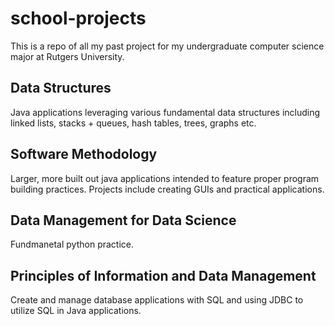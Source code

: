 # school-projects

This is a repo of all my past project for my undergraduate computer science major at Rutgers University. 

## Data Structures
Java applications leveraging various fundamental data structures including linked lists, stacks + queues, hash tables, trees, graphs etc.

## Software Methodology
Larger, more built out java applications intended to feature proper program building practices. Projects include creating GUIs and practical applications.

## Data Management for Data Science
Fundmanetal python practice.

## Principles of Information and Data Management
Create and manage database applications with SQL and using JDBC to utilize SQL in Java applications.
